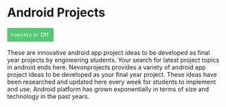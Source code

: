 # Android Projects

[![N|Solid](https://raw.githubusercontent.com/DormantMan/KlgEdu/master/thumb.png)](https://dormantman.tilda.ws/)

These are innovative android app project ideas to be developed as final year projects by engineering students. Your search for latest project topics in android ends here. Nevonprojects provides a variety of android app project ideas to be developed as your final year project. These ideas have been researched and updated here every week for students to implement and use. Android platform has grown exponentially in terms of size and technology in the past years.
